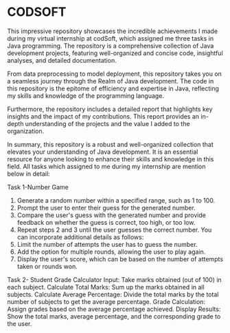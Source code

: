 # CODSOFT
This impressive repository showcases the incredible achievements I made during my virtual internship at codSoft, which assigned me three tasks in Java programming. The repository is a comprehensive collection of Java development projects, featuring well-organized and concise code, insightful analyses, and detailed documentation. 

From data preprocessing to model deployment, this repository takes you on a seamless journey through the Realm of Java development. The code in this repository is the epitome of efficiency and expertise in Java, reflecting my skills and knowledge of the programming language. 

Furthermore, the repository includes a detailed report that highlights key insights and the impact of my contributions. This report provides an in-depth understanding of the projects and the value I added to the organization.

In summary, this repository is a robust and well-organized collection that elevates your understanding of Java development. It is an essential resource for anyone looking to enhance their skills and knowledge in this field.
All tasks which assigned to me during my internship are mention below in detail:

Task 1-Number Game
1. Generate a random number within a specified range, such as 1 to 100.
2. Prompt the user to enter their guess for the generated number.
3. Compare the user's guess with the generated number and provide feedback on whether the guess
is correct, too high, or too low.
4. Repeat steps 2 and 3 until the user guesses the correct number.
You can incorporate additional details as follows:
5. Limit the number of attempts the user has to guess the number.
6. Add the option for multiple rounds, allowing the user to play again.
7. Display the user's score, which can be based on the number of attempts taken or rounds won.

Task 2- Student Grade Calculator
Input: Take marks obtained (out of 100) in each subject.
Calculate Total Marks: Sum up the marks obtained in all subjects.
Calculate Average Percentage: Divide the total marks by the total number of subjects to get the
average percentage.
Grade Calculation: Assign grades based on the average percentage achieved.
Display Results: Show the total marks, average percentage, and the corresponding grade to the user.


